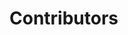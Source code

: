 <style>
/* 📱 Responsive grid and card size adjustments */
@media (max-width: 768px) {
  /* Make the grid 1 column on mobile */
  div[style*="grid-template-columns"] {
    grid-template-columns: 1fr !important;
    gap: 3rem !important;
    max-width: 95% !important;
    margin: 1rem auto !important;
  }

  /* Shrink ElectricCard size on mobile */
  .main-card {
    width: 300px !important;
    height: 400px !important;
  }

  /* Optional: smaller text & padding for better fit */
  .title {
    font-size: 22px !important;
  }
  .description {
    font-size: 14px !important;
  }
  .scrollbar-glass {
    font-size: 12px !important;
    padding: 6px 12px !important;
  }
}
</style>

# Contributors

<div style="display: grid; grid-template-columns: repeat(2, 1fr); gap: 3rem; margin: 2rem auto; max-width: 900px;">

<ElectricCard
  badge="Maintainer"
  image="https://res.cloudinary.com/dzgoq3ikq/image/upload/v1760699082/raj-cse_oqnehg.jpg"
  title="Raj Roy"
  role="Computer Science Engineer"
  description="Just a Techie"
  :links='[
    { "label": "GitHub", "url": "https://github.com/raj8664" },
    { "label": "LinkedIn", "url": "https://www.linkedin.com/in/royraj20/" },
    { "label": "Leetcode", "url": "https://leetcode.com/u/RkRoy/" },
    { "label": "Codeforces", "url": "https://codeforces.com/profile/CipherSphinx_Raj"},
    { "label": "Reddit", "url": "https://www.reddit.com/user/Ok-Environment3492" },
    { "label" : "monkeytype", "url" : "https://monkeytype.com/profile/Raj_Roy_1"} 
  ]'
/>

<ElectricCard
  badge="Collaborator"
  image="https://res.cloudinary.com/dzgoq3ikq/image/upload/v1760699084/kanika_a0irao.png"   
  title="Kanika punia"
  role="Between Syntax error and success!"
  description="From searching to riding innovation."
  :links='[
    { "label": "GitHub", "url": "https://github.com/KanikaPunia119" },
    { "label": "LinkedIn", "url": "https://www.linkedin.com/in/kanika-punia-5b15a5210/" },
    { "label": "Leetcode", "url": "https://leetcode.com/u/Kanika_Punia/" },
    { "label": "Codeforces", "url": "https://codeforces.com/profile/kanika119"},
    { "label" : "monkeytype", "url" : "https://monkeytype.com/profile/kanika119"} 
  ]'
/>

<ElectricCard
  badge="Collaborator"
  image="https://res.cloudinary.com/dzgoq3ikq/image/upload/v1760699082/nikhil_uguiec.jpg"
  title="Nikhil sahani"
  role="Lead Developer"
  description="Founder and Vue expert."
  :links='[
    { "label": "GitHub", "url": "https://github.com/john" },
    { "label": "LinkedIn", "url": "https://linkedin.com/in/john" },
    { "label": "Leetcode", "url": "mailto:john@example.com" }
  ]'
/>

<ElectricCard
  badge="Collaborator"
  image="https://res.cloudinary.com/dzgoq3ikq/image/upload/v1760699086/anil_sjtzyd.jpg"
  title="Anil Kumar"
  role=" Developer "
  description="Building tomorrow’s technology!"
  :links='[
    { "label": "GitHub", "url": "https://github.com/Aniljangir89" },
    { "label": "LinkedIn", "url": "https://www.linkedin.com/in/anil-kumar-364b7b280" },
    { "label": "Leetcode", "url": "https://leetcode.com/u/anilkumar89" }
  ]'
/>

</div>
